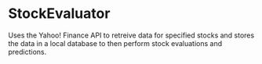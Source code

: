 # StockEvaluator
Uses the Yahoo! Finance API to retreive data for specified stocks and stores the data in a local database to then perform stock evaluations and predictions.
